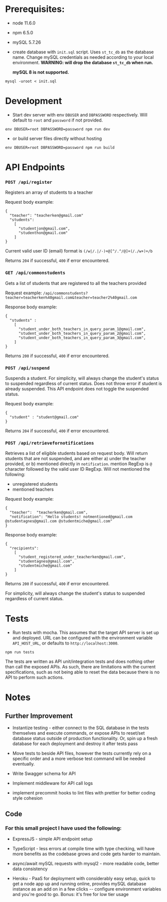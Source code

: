 # Prerequisites:
* node 11.6.0
* npm 6.5.0
* mySQL 5.7.26

* create database with `init.sql` script. Uses `st_tc_db` as the database name.
  Change mySQL credentials as needed according to your local environment.
  **WARNING: will drop the database `st_tc_db`  when run.**

  **mySQL 8 is not supported.**

```
mysql -uroot < init.sql
```

# Development
* Start dev server with env `DBUSER` and `DBPASSWORD` respectively. Will
  default to `root` and `password` if not provided.


```
env DBUSER=root DBPASSWORD=password npm run dev
```

* or build server files directly without hosting


```
env DBUSER=root DBPASSWORD=password npm run build
```

# API Endpoints

### `POST /api/register`

Registers an array of students to a teacher

Request body example: 
```
{
  "teacher": "teacherken@gmail.com"
  "students":
    [
      "studentjon@gmail.com",
      "studenthon@gmail.com"
    ]
}
```

Current valid user ID (email) format is `(/w|/.|/-)+@[^/.^/@]+(/./w+)+/b`

Returns `204` if successful, `400` if error encountered.

### `GET /api/commonstudents`

Gets a list of students that are registered to all the teachers provided

Request example: `/api/commonstudents?teacher=teacherken%40gmail.com&teacher=teacher2%40gmail.com`

Response body example:

```
{
  "students" :
    [
      "student_under_both_teachers_in_query_param_1@gmail.com", 
      "student_under_both_teachers_in_query_param_2@gmail.com", 
      "student_under_both_teachers_in_query_param_3@gmail.com", 
    ]
}
```

Returns `200` if successful, `400` if error encountered.

###  `POST /api/suspend`

Suspends a student. For simplicity, will always change the student's status to
suspended regardless of current status. Does not throw error if student is
already suspended. This API endpoint does not toggle the suspended status.


Request body example:

```
{
  "student" : "student@gmail.com"
}
```

Returns `204` if successful, `400` if error encountered.

###  `POST /api/retrievefornotifications`

Retrieves a list of eligible students based on request body. Will return
students that are not suspended, and are either a) under the teacher provided,
or b) mentioned directly in `notification`. mention RegExp is `@` character
followed by the valid user ID RegExp. Will not mentioned the following:

* unregistered students
* mentioned teachers

Request body example:

```
{
  "teacher":  "teacherken@gmail.com",
  "notification": "Hello students! notmentioned@gmail.com @studentagnes@gmail.com @studentmiche@gmail.com"
}
```

Response body example:

```
{
  "recipients":
    [
      "student_registered_under_teacherken@gmail.com",
      "studentagnes@gmail.com",
      "studentmiche@gmail.com"
    ]   
}
```

Returns `200` if successful, `400` if error encountered.

For simplicity, will always change the student's status to suspended regardless
of current status.

# Tests

* Run tests with mocha. This assumes that the target API server is set up and
  deployed. URL can be configured with the environment variable `API_HOST_URL`,
  or defaults to `http://localhost:3000`.


```
npm run tests
```

The tests are written as API unit/integration tests and does nothing other than
call the exposed APIs. As such, there are limitations with the current
specifications, such as not being able to reset the data because there is no
API to perform such actions.

# Notes

## Further Improvement

* Instantize testing - either connect to the SQL database in the tests
  themselves and execute commands, or expose APIs to reset/set database status
  outside of production functionality. Or, spin up a fresh database for each
  deployment and destroy it after tests pass

* Move tests to beside API files, however the tests currently rely on a
  specific order and a more verbose test command will be needed eventually.

* Write Swagger schema for API

* Implement middleware for API call logs

* implement precommit hooks to lint files with prettier for better coding style
  cohesion

## Code

### For this small project I have used the following:

* ExpressJS - simple API endpoint setup

* TypeScript - less errors at compile time with type checking, will have more
  benefits as the codebase grows and code gets harder to maintain.

* async/await mySQL requests with mysql2 - more readable code, better data
  consistency

* Heroku - PaaS for deployment with considerably easy setup, quick to get a
  node app up and running online, provides mySQL database instance as an add on
  in a few clicks -- configure environment variables and you're good to go.
  Bonus: it's free for low tier usage
